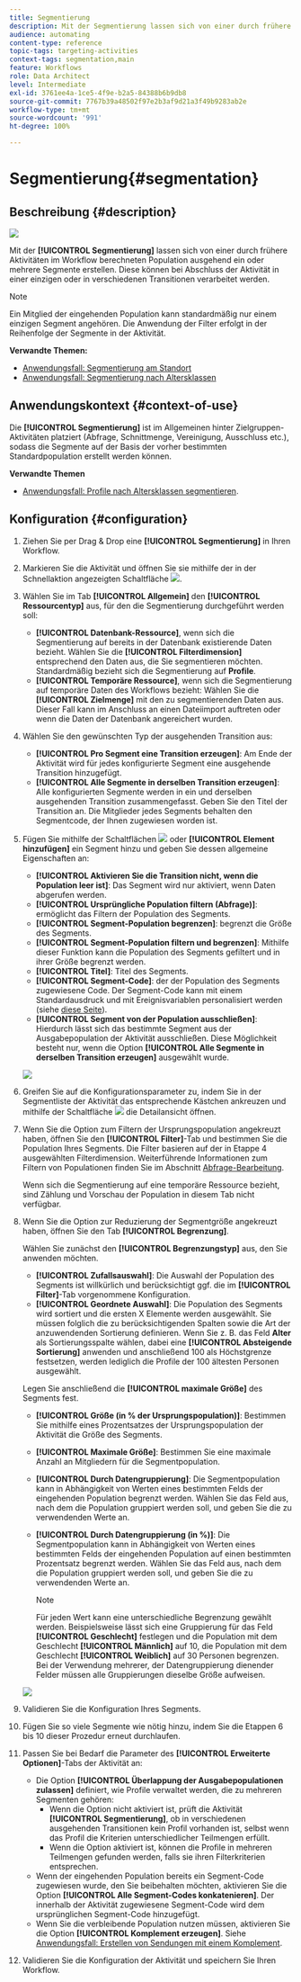 ```yaml
---
title: Segmentierung
description: Mit der Segmentierung lassen sich von einer durch frühere Aktivitäten berechneten Population ausgehend ein oder mehrere Segmente erstellen.
audience: automating
content-type: reference
topic-tags: targeting-activities
context-tags: segmentation,main
feature: Workflows
role: Data Architect
level: Intermediate
exl-id: 3761ee4a-1ce5-4f9e-b2a5-84388b6b9db8
source-git-commit: 7767b39a48502f97e2b3af9d21a3f49b9283ab2e
workflow-type: tm+mt
source-wordcount: '991'
ht-degree: 100%

---
```


# Segmentierung{#segmentation}

## Beschreibung {#description}

![](assets/segmentation.png)

Mit der **[!UICONTROL Segmentierung]** lassen sich von einer durch frühere Aktivitäten im Workflow berechneten Population ausgehend ein oder mehrere Segmente erstellen. Diese können bei Abschluss der Aktivität in einer einzigen oder in verschiedenen Transitionen verarbeitet werden.

>[!NOTE]
>
>Ein Mitglied der eingehenden Population kann standardmäßig nur einem einzigen Segment angehören. Die Anwendung der Filter erfolgt in der Reihenfolge der Segmente in der Aktivität.

**Verwandte Themen:**
* [Anwendungsfall: Segmentierung am Standort](../../automating/using/workflow-segmentation-location.md)
* [Anwendungsfall: Segmentierung nach Altersklassen](../../automating/using/segmentation-age-groups.md)

## Anwendungskontext {#context-of-use}

Die **[!UICONTROL Segmentierung]** ist im Allgemeinen hinter Zielgruppen-Aktivitäten platziert (Abfrage, Schnittmenge, Vereinigung, Ausschluss etc.), sodass die Segmente auf der Basis der vorher bestimmten Standardpopulation erstellt werden können.

**Verwandte Themen**

* [Anwendungsfall: Profile nach Altersklassen segmentieren](../../automating/using/segmentation-age-groups.md).

## Konfiguration {#configuration}

1. Ziehen Sie per Drag &amp; Drop eine **[!UICONTROL Segmentierung]** in Ihren Workflow.
1. Markieren Sie die Aktivität und öffnen Sie sie mithilfe der in der Schnellaktion angezeigten Schaltfläche ![](assets/edit_darkgrey-24px.png).
1. Wählen Sie im Tab **[!UICONTROL Allgemein]** den **[!UICONTROL Ressourcentyp]** aus, für den die Segmentierung durchgeführt werden soll:

   * **[!UICONTROL Datenbank-Ressource]**, wenn sich die Segmentierung auf bereits in der Datenbank existierende Daten bezieht. Wählen Sie die **[!UICONTROL Filterdimension]** entsprechend den Daten aus, die Sie segmentieren möchten. Standardmäßig bezieht sich die Segmentierung auf **Profile**.
   * **[!UICONTROL Temporäre Ressource]**, wenn sich die Segmentierung auf temporäre Daten des Workflows bezieht: Wählen Sie die **[!UICONTROL Zielmenge]** mit den zu segmentierenden Daten aus. Dieser Fall kann im Anschluss an einen Dateiimport auftreten oder wenn die Daten der Datenbank angereichert wurden.

1. Wählen Sie den gewünschten Typ der ausgehenden Transition aus:

   * **[!UICONTROL Pro Segment eine Transition erzeugen]**: Am Ende der Aktivität wird für jedes konfigurierte Segment eine ausgehende Transition hinzugefügt.
   * **[!UICONTROL Alle Segmente in derselben Transition erzeugen]**: Alle konfigurierten Segmente werden in ein und derselben ausgehenden Transition zusammengefasst. Geben Sie den Titel der Transition an. Die Mitglieder jedes Segments behalten den Segmentcode, der Ihnen zugewiesen worden ist.

1. Fügen Sie mithilfe der Schaltflächen ![](assets/add_darkgrey-24px.png) oder **[!UICONTROL Element hinzufügen]** ein Segment hinzu und geben Sie dessen allgemeine Eigenschaften an:

   * **[!UICONTROL Aktivieren Sie die Transition nicht, wenn die Population leer ist]**: Das Segment wird nur aktiviert, wenn Daten abgerufen werden.
   * **[!UICONTROL Ursprüngliche Population filtern (Abfrage)]**: ermöglicht das Filtern der Population des Segments.
   * **[!UICONTROL Segment-Population begrenzen]**: begrenzt die Größe des Segments.
   * **[!UICONTROL Segment-Population filtern und begrenzen]**: Mithilfe dieser Funktion kann die Population des Segments gefiltert und in ihrer Größe begrenzt werden.
   * **[!UICONTROL Titel]**: Titel des Segments.
   * **[!UICONTROL Segment-Code]**: der der Population des Segments zugewiesene Code. Der Segment-Code kann mit einem Standardausdruck und mit Ereignisvariablen personalisiert werden (siehe [diese Seite](../../automating/using/customizing-workflow-external-parameters.md)).
   * **[!UICONTROL Segment von der Population ausschließen]**: Hierdurch lässt sich das bestimmte Segment aus der Ausgabepopulation der Aktivität ausschließen. Diese Möglichkeit besteht nur, wenn die Option **[!UICONTROL Alle Segmente in derselben Transition erzeugen]** ausgewählt wurde.

   ![](assets/wkf_segment_new_segment.png)

1. Greifen Sie auf die Konfigurationsparameter zu, indem Sie in der Segmentliste der Aktivität das entsprechende Kästchen ankreuzen und mithilfe der Schaltfläche ![](assets/wkf_segment_parameters_24px.png) die Detailansicht öffnen.
1. Wenn Sie die Option zum Filtern der Ursprungspopulation angekreuzt haben, öffnen Sie den **[!UICONTROL Filter]**-Tab und bestimmen Sie die Population Ihres Segments. Die Filter basieren auf der in Etappe 4 ausgewählten Filterdimension. Weiterführende Informationen zum Filtern von Populationen finden Sie im Abschnitt [Abfrage-Bearbeitung](../../automating/using/editing-queries.md).

   Wenn sich die Segmentierung auf eine temporäre Ressource bezieht, sind Zählung und Vorschau der Population in diesem Tab nicht verfügbar.

1. Wenn Sie die Option zur Reduzierung der Segmentgröße angekreuzt haben, öffnen Sie den Tab **[!UICONTROL Begrenzung]**.

   Wählen Sie zunächst den **[!UICONTROL Begrenzungstyp]** aus, den Sie anwenden möchten.

   * **[!UICONTROL Zufallsauswahl]**: Die Auswahl der Population des Segments ist willkürlich und berücksichtigt ggf. die im **[!UICONTROL Filter]**-Tab vorgenommene Konfiguration.
   * **[!UICONTROL Geordnete Auswahl]**: Die Population des Segments wird sortiert und die ersten X Elemente werden ausgewählt. Sie müssen folglich die zu berücksichtigenden Spalten sowie die Art der anzuwendenden Sortierung definieren. Wenn Sie z. B. das Feld **Alter** als Sortierungsspalte wählen, dabei eine **[!UICONTROL Absteigende Sortierung]** anwenden und anschließend 100 als Höchstgrenze festsetzen, werden lediglich die Profile der 100 ältesten Personen ausgewählt.

   Legen Sie anschließend die **[!UICONTROL maximale Größe]** des Segments fest.

   * **[!UICONTROL Größe (in % der Ursprungspopulation)]**: Bestimmen Sie mithilfe eines Prozentsatzes der Ursprungspopulation der Aktivität die Größe des Segments.
   * **[!UICONTROL Maximale Größe]**: Bestimmen Sie eine maximale Anzahl an Mitgliedern für die Segmentpopulation.
   * **[!UICONTROL Durch Datengruppierung]**: Die Segmentpopulation kann in Abhängigkeit von Werten eines bestimmten Felds der eingehenden Population begrenzt werden. Wählen Sie das Feld aus, nach dem die Population gruppiert werden soll, und geben Sie die zu verwendenden Werte an.
   * **[!UICONTROL Durch Datengruppierung (in %)]**: Die Segmentpopulation kann in Abhängigkeit von Werten eines bestimmten Felds der eingehenden Population auf einen bestimmten Prozentsatz begrenzt werden. Wählen Sie das Feld aus, nach dem die Population gruppiert werden soll, und geben Sie die zu verwendenden Werte an.

     >[!NOTE]
     >
     >Für jeden Wert kann eine unterschiedliche Begrenzung gewählt werden. Beispielsweise lässt sich eine Gruppierung für das Feld **[!UICONTROL Geschlecht]** festlegen und die Population mit dem Geschlecht **[!UICONTROL Männlich]** auf 10, die Population mit dem Geschlecht **[!UICONTROL Weiblich]** auf 30 Personen begrenzen. Bei der Verwendung mehrerer, der Datengruppierung dienender Felder müssen alle Gruppierungen dieselbe Größe aufweisen.

   ![](assets/wkf_segment_limit_by_grouping.png)

1. Validieren Sie die Konfiguration Ihres Segments.
1. Fügen Sie so viele Segmente wie nötig hinzu, indem Sie die Etappen 6 bis 10 dieser Prozedur erneut durchlaufen.
1. Passen Sie bei Bedarf die Parameter des **[!UICONTROL Erweiterte Optionen]**-Tabs der Aktivität an:

   * Die Option **[!UICONTROL Überlappung der Ausgabepopulationen zulassen]** definiert, wie Profile verwaltet werden, die zu mehreren Segmenten gehören:
      * Wenn die Option nicht aktiviert ist, prüft die Aktivität **[!UICONTROL Segmentierung]**, ob in verschiedenen ausgehenden Transitionen kein Profil vorhanden ist, selbst wenn das Profil die Kriterien unterschiedlicher Teilmengen erfüllt.
      * Wenn die Option aktiviert ist, können die Profile in mehreren Teilmengen gefunden werden, falls sie ihren Filterkriterien entsprechen.
   * Wenn der eingehenden Population bereits ein Segment-Code zugewiesen wurde, den Sie beibehalten möchten, aktivieren Sie die Option **[!UICONTROL Alle Segment-Codes konkatenieren]**. Der innerhalb der Aktivität zugewiesene Segment-Code wird dem ursprünglichen Segment-Code hinzugefügt.
   * Wenn Sie die verbleibende Population nutzen müssen, aktivieren Sie die Option **[!UICONTROL Komplement erzeugen]**. Siehe [Anwendungsfall: Erstellen von Sendungen mit einem Komplement](../../automating/using/workflow-created-query-with-complement.md).

1. Validieren Sie die Konfiguration der Aktivität und speichern Sie Ihren Workflow.

